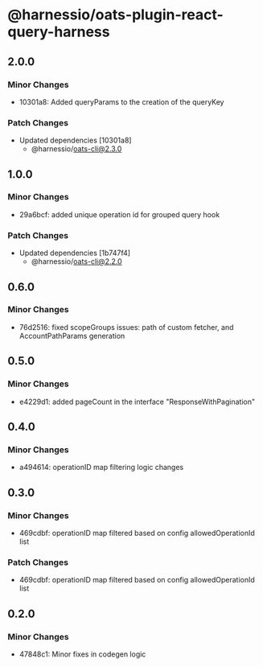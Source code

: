# @harnessio/oats-plugin-react-query-harness

## 2.0.0

### Minor Changes

- 10301a8: Added queryParams to the creation of the queryKey

### Patch Changes

- Updated dependencies [10301a8]
  - @harnessio/oats-cli@2.3.0

## 1.0.0

### Minor Changes

- 29a6bcf: added unique operation id for grouped query hook

### Patch Changes

- Updated dependencies [1b747f4]
  - @harnessio/oats-cli@2.2.0

## 0.6.0

### Minor Changes

- 76d2516: fixed scopeGroups issues: path of custom fetcher, and AccountPathParams generation

## 0.5.0

### Minor Changes

- e4229d1: added pageCount in the interface "ResponseWithPagination"

## 0.4.0

### Minor Changes

- a494614: operationID map filtering logic changes

## 0.3.0

### Minor Changes

- 469cdbf: operationID map filtered based on config allowedOperationId list

### Patch Changes

- 469cdbf: operationID map filtered based on config allowedOperationId list

## 0.2.0

### Minor Changes

- 47848c1: Minor fixes in codegen logic
